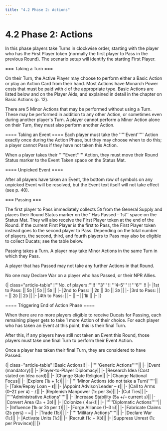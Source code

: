 ```yaml
---
title: "4.2 Phase 2: Actions"
---
```


# 4.2 Phase 2: Actions

In this phase players take Turns in clockwise order, starting with the player who has the First Player token (normally the first player to Pass in the previous Round). The scenario setup will identify the starting First Player.

=== Taking a Turn ===

On their Turn, the Active Player may choose to perform either a Basic Action or play an Action Card from their hand. Most Actions have Monarch Power costs that must be paid with <code>d</code> of the appropriate type. Basic Actions are listed below and on the Player Aids, and explained in detail in the chapter on Basic Actions (p. 12).

There are 5 Minor Actions that may be performed without using a Turn. These may be performed in addition to any other Action, or sometimes even during another player's Turn. A player cannot perform a Minor Action alone on their Turn, they must also perform another Action.

==== Taking an Event ====
Each player must take the '''''Event''''' Action exactly once during the Action Phase, but they may choose when to do this; a player cannot Pass if they have not taken this Action.

When a player takes their '''''Event''''' Action, they must move their Round Status marker to the Event Taken space on the Status Mat.

==== Unpicked Event ====

After all players have taken an Event, the bottom row of symbols on any unpicked Event will be resolved, but the Event text itself will not take effect (see p. 40).

=== Passing ===

The first player to Pass immediately collects 5<code>D</code> from the General Supply and places their Round Status marker on the ''Has Passed – 1st'' space on the Status Mat. They will also receive the First Player token at the end of the Round. If the current First Player is the first to Pass, the First Player token instead goes to the second player to Pass. Depending on the total number of players, the second, third, and fourth players to Pass may also be eligible to collect Ducats; see the table below.

Passing takes a Turn. A player may take Minor Actions in the same Turn in which they Pass.

A player that has Passed may not take any further Actions in that Round. 

No one may Declare War on a player who has Passed, or their NPR Allies.

{| class="article-table"
!'''No. of players:'''!! '''3''' !! '''4–5''' 	!! '''6''' !!
|-
|1st to Pass:		|| 5<code>D</code> 	|| 5<code>D</code> 		|| 5<code>D</code> 	||
|-
|2nd to Pass:		|| 2<code>D</code> 	|| 3<code>D</code> 		|| 3<code>D</code> 	||
|-
|3rd to Pass:		|| – 	|| 2<code>D</code> 		|| 2<code>D</code> 	||
|-
|4th to Pass:		|| – 	|| – 		|| 1<code>D</code> 	||
|-
|}

==== Triggering End of Action Phase ====

When there are no more players eligible to receive Ducats for Passing, each remaining player gets to take 1 more Action of their choice. For each player who has taken an Event at this point, this is their final Turn.

After this, if any players have still not taken an Event this Round, those players must take one final Turn to perform their Event Action.

Once a player has taken their final Turn, they are considered to have Passed.

{| class="article-table"
!Basic Actions!!
|-
|'''''Generic Actions'''''||
|-
|Event (mandatory)||
|-
|Player-to-Player Diplomacy||
|-
|Research Idea (Cost stated on Idea card)||
|-
|Change State Religion||
|-
|Change National Focus||
|-
|Explore (1<code>b</code> + 1<code>c</code>)||
|-
|'''''Minor Actions (do not take a Turn)'''''||
|-
|Take/Repay Loan – <code>£</code>||
|-
|Appoint Advisor/Leader – <code>£</code>||
|-
|Call to Arms (0–2<code>I</code> per <code>A</code>) – <code>£</code>||
|-
|Replenish Manpower (1<code>c</code> per 3<code>m</code>)||
|-
|Cut Ties||
|-
|'''''Administrative Actions'''''||
|-
|Increase Stability (5<code>a</code> +/– current <code>s</code>)||
|-
|Convert Area (2<code>a</code> + 3<code>D</code>)||
|-
|Colonize ( 4<code>a</code>/<code><</code>)||
|-
|'''''Diplomatic Actions'''''||
|-
|Influence (1<code>b</code> or 3<code>D</code> per <code>I</code>)||
|-
|Forge Alliance (1–3 <code>b</code>)||
|-
|Fabricate Claims (2<code>b</code> per<code>G</code>) – <code>∞</code>||
|-
|Trade (1<code>b</code>)||
|-
|'''''Military Actions'''''||
|-
|Declare War (1<code>c</code>)||
|-
|Activate Units (1<code>c</code>)||
|-
|Recruit (1<code>c</code> + X<code>D</code>)||
|-
|Suppress Unrest (1<code>c</code> per Province)||
|}